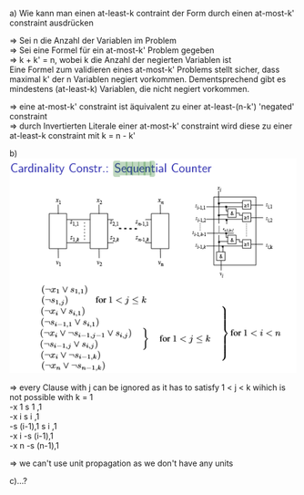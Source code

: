 a) Wie kann man einen at-least-k contraint der Form durch einen
at-most-k' constraint ausdrücken

=> Sei n die Anzahl der Variablen im Problem <br/>
=> Sei eine Formel für ein at-most-k' Problem gegeben <br/>
=> k + k' = n, wobei k die Anzahl der negierten Variablen ist <br/>
Eine Formel zum validieren eines at-most-k' Problems stellt sicher, dass maximal k' der n Variablen negiert vorkommen. 
Dementsprechend gibt es mindestens (at-least-k) Variablen, die nicht negiert vorkommen.

=> eine at-most-k' constraint ist äquivalent zu einer at-least-(n-k') 'negated' constraint <br/>
=> durch Invertierten Literale einer at-most-k' constraint wird diese zu einer at-least-k constraint mit k = n - k' 

b)
![rules](./seq.png "img")

=> every Clause with j can be ignored as it has to satisfy 1 < j < k wihich is not possible with k = 1 <br/>
-x 1        s  1   ,1 <br/>
-x i        s  i   ,1 <br/>
-s (i-1),1  s  i   ,1 <br/>
-x i       -s (i-1),1 <br/>
-x n       -s (n-1),1 <br/>

=> we can't use unit propagation as we don't have any units

c)...?
